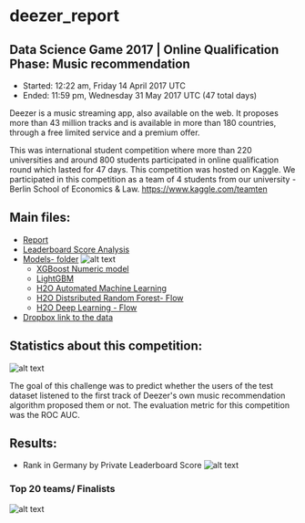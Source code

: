 # deezer_report

## Data Science Game 2017 | Online Qualification Phase: Music recommendation

* Started: 12:22 am, Friday 14 April 2017 UTC 
* Ended: 11:59 pm, Wednesday 31 May 2017 UTC (47 total days) 

Deezer is a music streaming app, also available on the web. It proposes more than 43 million tracks and is available in more than 180 countries, through a free limited service and a premium offer. 

This was international student competition where more than 220 universities and around 800 students participated in online qualification round which lasted for 47 days. This competition was hosted on Kaggle. We participated in this competition as a team of 4 students from our university - Berlin School of Economics & Law. https://www.kaggle.com/teamten

## Main files:

* [Report](https://github.com/vhwr/deezer_report/blob/master/02072017_Report.Rmd) 
* [Leaderboard Score Analysis](https://github.com/pranavpandya84/deezer_report/blob/master/Models/LB_Score/report_slides.rmd) 
* [Models- folder](https://github.com/pranavpandya84/deezer_report/tree/master/Models) 
![alt text](https://github.com/pranavpandya84/deezer_report/blob/master/Models/LB_Score/2.PNG)
  * [XGBoost Numeric model](https://github.com/pranavpandya84/deezer_report/blob/master/Models/XGBoost_Numeric.rmd)
  * [LightGBM](https://github.com/pranavpandya84/deezer_report/blob/master/Models/LightGBM.rmd)
  * [H2O Automated Machine Learning](https://github.com/pranavpandya84/deezer_report/blob/master/Models/H2O_autoML.rmd)
  * [H2O Distsributed Random Forest- Flow](https://github.com/pranavpandya84/deezer_report/blob/master/Models/H2O%20Flow/H2O%20DRF%2023rd%20May/screenshots.rmd)
  * [H2O Deep Learning - Flow](https://github.com/pranavpandya84/deezer_report/blob/master/Models/H2O%20Flow/H2O%20DL%20Flow/Screenshots.rmd) 
* [Dropbox link to the data](https://www.dropbox.com/sh/1ubsg7qhovifgoj/AAAZb1hOTBESDrI3jbuYQkULa?dl=0)

## Statistics about this competition:
![alt text](https://github.com/pranavpandya84/deezer_report/blob/master/Models/LB_Score/deezer_poster1.png)

The goal of this challenge was to predict whether the users of the test dataset listened to the first track of Deezer's own music recommendation algorithm proposed them or not. The evaluation metric for this competition was the ROC AUC.

## Results:

* Rank in Germany by Private Leaderboard Score
![alt text](https://github.com/pranavpandya84/deezer_report/blob/master/Models/LB_Score/rank.PNG)

### Top 20 teams/ Finalists
![alt text](https://github.com/pranavpandya84/deezer_report/blob/master/Models/LB_Score/deezer_poster2.png)

